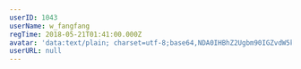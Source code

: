 ```yaml
---
userID: 1043
userName: w_fangfang
regTime: 2018-05-21T01:41:00.000Z
avatar: 'data:text/plain; charset=utf-8;base64,NDA0IHBhZ2Ugbm90IGZvdW5kCg=='
userURL: null
---
```



